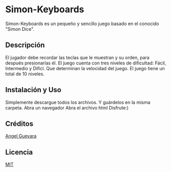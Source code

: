 # Simon-Keyboards
Simon-Keyboards es un pequeño y sencillo juego basado en el conocido "Simon Dice".
## Descripción
El jugador debe recordar las teclas que le muestran y su orden, para después presionarlas él.
El juego cuenta con tres niveles de dificultad: Fácil, Intermedio y Difícl. Que determinan la velocidad del juego.
El juego tiene un total de 10 niveles.
## Instalación y Uso
Simplemente descargue todos los archivos. Y guárdelos en la misma carpeta.
Abra un navegador
Abra el archivo html
Disfrute:)
## Créditos
[Angel Guevara](https://github.com/Angel-io)
## Licencia
[MIT](https://opensource.org/licenses/MIT)
